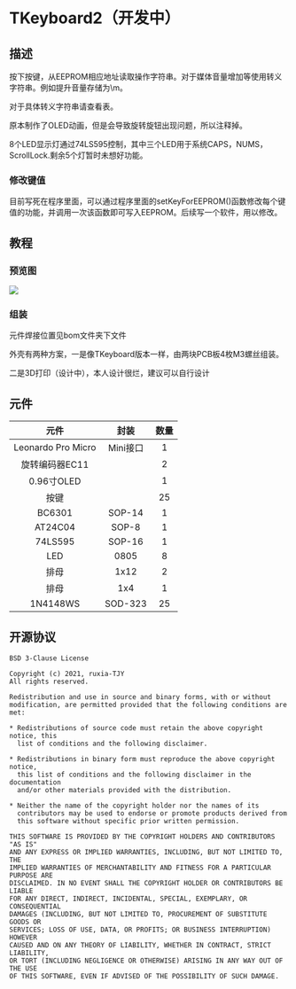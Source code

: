 # TKeyboard2（开发中）

## 描述

按下按键，从EEPROM相应地址读取操作字符串。对于媒体音量增加等使用转义字符串。例如提升音量存储为\m。

对于具体转义字符串请查看表。

原本制作了OLED动画，但是会导致旋转旋钮出现问题，所以注释掉。

8个LED显示灯通过74LS595控制，其中三个LED用于系统CAPS，NUMS，ScrollLock.剩余5个灯暂时未想好功能。

### 修改键值

目前写死在程序里面，可以通过程序里面的setKeyForEEPROM()函数修改每个键值的功能，并调用一次该函数即可写入EEPROM。后续写一个软件，用以修改。

## 教程

### 预览图

![](./Preview/TKeyboard2.jpg)
### 组装

元件焊接位置见bom文件夹下文件



外壳有两种方案，一是像TKeyboard版本一样，由两块PCB板4枚M3螺丝组装。

二是3D打印（设计中），本人设计很烂，建议可以自行设计



## 元件

|   元件   |  封装    | 数量 |
| :----: | :----: | :----: |
| Leonardo Pro Micro | Mini接口 | 1 |
| 旋转编码器EC11 |  | 2 |
| 0.96寸OLED |  | 1 |
| 按键 |  | 25 |
| BC6301 | SOP-14 | 1 |
| AT24C04 | SOP-8 | 1 |
| 74LS595 | SOP-16 | 1 |
| LED | 0805 | 8 |
| 排母 | 1x12 | 2 |
| 排母 | 1x4 | 1 |
| 1N4148WS | SOD-323 | 25 |





## 开源协议

```
BSD 3-Clause License

Copyright (c) 2021, ruxia-TJY
All rights reserved.

Redistribution and use in source and binary forms, with or without
modification, are permitted provided that the following conditions are met:

* Redistributions of source code must retain the above copyright notice, this
  list of conditions and the following disclaimer.

* Redistributions in binary form must reproduce the above copyright notice,
  this list of conditions and the following disclaimer in the documentation
  and/or other materials provided with the distribution.

* Neither the name of the copyright holder nor the names of its
  contributors may be used to endorse or promote products derived from
  this software without specific prior written permission.

THIS SOFTWARE IS PROVIDED BY THE COPYRIGHT HOLDERS AND CONTRIBUTORS "AS IS"
AND ANY EXPRESS OR IMPLIED WARRANTIES, INCLUDING, BUT NOT LIMITED TO, THE
IMPLIED WARRANTIES OF MERCHANTABILITY AND FITNESS FOR A PARTICULAR PURPOSE ARE
DISCLAIMED. IN NO EVENT SHALL THE COPYRIGHT HOLDER OR CONTRIBUTORS BE LIABLE
FOR ANY DIRECT, INDIRECT, INCIDENTAL, SPECIAL, EXEMPLARY, OR CONSEQUENTIAL
DAMAGES (INCLUDING, BUT NOT LIMITED TO, PROCUREMENT OF SUBSTITUTE GOODS OR
SERVICES; LOSS OF USE, DATA, OR PROFITS; OR BUSINESS INTERRUPTION) HOWEVER
CAUSED AND ON ANY THEORY OF LIABILITY, WHETHER IN CONTRACT, STRICT LIABILITY,
OR TORT (INCLUDING NEGLIGENCE OR OTHERWISE) ARISING IN ANY WAY OUT OF THE USE
OF THIS SOFTWARE, EVEN IF ADVISED OF THE POSSIBILITY OF SUCH DAMAGE.
```
